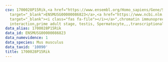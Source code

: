 ```yaml
---
csv: 1700028P15Rik,<a href="https://www.ensembl.org/Homo_sapiens/Gene/Summary?db=core;g=ENSMUSG00000086823"
  target="_blank">ENSMUSG00000086823</a>,<a href="https://www.ncbi.nlm.nih.gov/pubmed/25450459"
  target="_blank"><i class="fas fa-file"></i></a>",chromatin immunoprecipitation assay,direct
  interaction,prime adult stage, testis, Spermatocyte,,,transcriptional regulation,
data_alias: 1700028P15Rik
data_id: ENSMUSG00000086823
data_numevidence: 1
data_species: Mus musculus
data_taxid: '10090'
title: 1700028P15Rik
---
```

